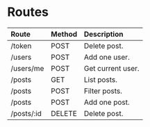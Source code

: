 # Routes

| Route | Method | Description |
| :--- | :--- | :--- |
| /token | POST | Delete post. |
| /users | POST | Add one user. |
| /users/me | POST | Get current user. |
| /posts | GET | List posts. |
| /posts | POST | Filter posts. |
| /posts | POST | Add one post. |
| /posts/:id | DELETE | Delete post. |
